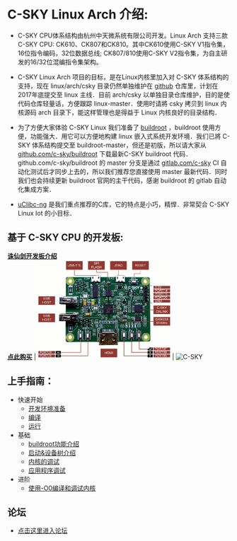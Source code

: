 C-SKY Linux Arch 介绍:
===

* C-SKY CPU体系结构由杭州中天微系统有限公司开发。Linux Arch 支持三款C-SKY CPU: CK610、CK807和CK810。其中CK610使用C-SKY V1指令集，16位指令编码，32位数据总线; CK807/810使用C-SKY V2指令集，为自主研发的16/32位混编指令集架构。

* C-SKY Linux Arch 项目的目标，是在Linux内核里加入对 C-SKY 体系结构的支持，现在 linux/arch/csky 目录仍然单独维护在 [github](https://github.com/c-sky/csky-linux) 仓库里，计划在2017年底提交至 linux 主线．目前 arch/csky 以单独目录仓库维护，目的是使代码仓库轻量话，方便跟踪 linux-master．使用时请將 csky 拷贝到 linux 内核源码 arch 目录下，能这样管理也是得益于 Linux 内核良好的目录结构．

* 为了方便大家体验 C-SKY Linux 我们准备了 [buildroot](https://buildroot.org) ，buildroot 使用方便，功能强大．用它可以方便地构建 linux 嵌入式系统开发环境．我们已將 C-SKY 体系结构提交至 buildroot-master，但还是初版，所以请大家从 [github.com/c-sky/buildroot](https://github.com/c-sky/buildroot) 下载最新C-SKY buildroot 代码．
github.com/c-sky/buildroot 的 master 分支是通过 [gitlab.com/c-sky](https://gitlab.com/c-sky) CI 自动化测试后才同步上去的，所以我们推荐您直接使用 master 最新代码．同时我们也会持续更新 buildroot 官网的主干代码，感谢 buildroot 的 gitlab 自动化集成方案．

* [uClibc-ng](https://uclibc-ng.org) 是我们重点推荐的C库，它的特点是小巧，精悍．非常契合 C-SKY Linux Iot 的小目标．

基于 C-SKY CPU 的开发板:
---

**[诛仙剑开发板介绍](docs/gx6605s.md)**<br>
**[点此购买](https://item.taobao.com/item.htm?spm=a1z10.1-c.w4004-13250088290.6.4b1f9628jKW8o8&id=556322544984)**
 | <img src="images/gx6605s_0.gif" alt="gx6605s" /> | <img src="http://www.c-sky.com/resources/web/img/logo.jpg" alt="C-SKY" />

上手指南：
---

* 快速开始
  - [开发环境准备](docs/prepare.md)
  - [编译](docs/quick-compile.md)
  - [运行](docs/quick-run.md)
* 基础
  - [buildroot功能介绍](docs/buildroot.md)
  - [启动&设备树介绍](docs/boot-dts.md)
  - [内核的调试](docs/kernel-debug.md)
  - [应用程序调试](docs/app-debug.md)
* 进阶
  - [使用-O0编译和调试内核](docs/kernel-O0.md)

论坛
---
* [点击这里进入论坛](https://github.com/c-sky/forum/issues)

